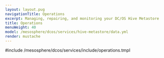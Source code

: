 ```yaml
---
layout: layout.pug
navigationTitle: Operations
excerpt: Managing, repairing, and monitoring your DC/OS Hive Metastore service
title: Operations
menuWeight: 40
model: /mesosphere/dcos/services/hive-metastore/data.yml
render: mustache
---
```


#include /mesosphere/dcos/services/include/operations.tmpl